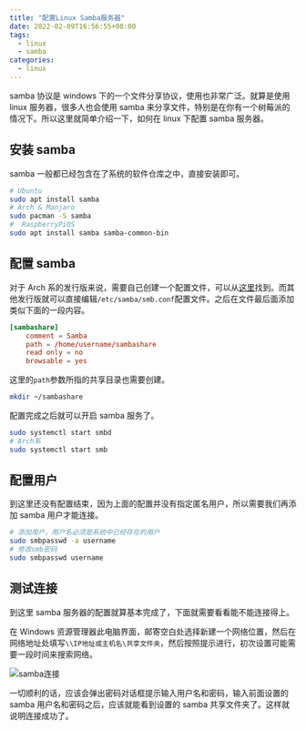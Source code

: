 ```yaml
---
title: "配置Linux Samba服务器"
date: 2022-02-09T16:56:55+08:00
tags:
  - linux
  - samba
categories:
  - linux
---
```


samba 协议是 windows 下的一个文件分享协议，使用也非常广泛。就算是使用 linux 服务器，很多人也会使用 samba 来分享文件，特别是在你有一个树莓派的情况下。所以这里就简单介绍一下，如何在 linux 下配置 samba 服务器。

## 安装 samba

samba 一般都已经包含在了系统的软件仓库之中，直接安装即可。

```sh
# Ubuntu
sudo apt install samba
# Arch & Manjaro
sudo pacman -S samba
#  RaspberryPiOS
sudo apt install samba samba-common-bin
```

## 配置 samba

对于 Arch 系的发行版来说，需要自己创建一个配置文件，可以从[这里](https://git.samba.org/samba.git/?p=samba.git;a=blob_plain;f=examples/smb.conf.default;hb=HEAD)找到。而其他发行版就可以直接编辑`/etc/samba/smb.conf`配置文件。之后在文件最后面添加类似下面的一段内容。

```conf
[sambashare]
    comment = Samba
    path = /home/username/sambashare
    read only = no
    browsable = yes
```

这里的`path`参数所指的共享目录也需要创建。

```sh
mkdir ~/sambashare
```

配置完成之后就可以开启 samba 服务了。

```sh
sudo systemctl start smbd
# Arch系
sudo systemctl start smb
```

## 配置用户

到这里还没有配置结束，因为上面的配置并没有指定匿名用户，所以需要我们再添加 samba 用户才能连接。

```sh
# 添加用户，用户名必须是系统中已经存在的用户
sudo smbpasswd -a username
# 修改smb密码
sudo smbpasswd username
```

## 测试连接

到这里 samba 服务器的配置就算基本完成了，下面就需要看看能不能连接得上。

在 Windows 资源管理器此电脑界面，邮寄空白处选择新建一个网络位置，然后在网络地址处填写`\\IP地址或主机名\共享文件夹`，然后按照提示进行，初次设置可能需要一段时间来搜索网络。

![samba连接](/img/samba连接.png)

一切顺利的话，应该会弹出密码对话框提示输入用户名和密码，输入前面设置的 samba 用户名和密码之后，应该就能看到设置的 samba 共享文件夹了。这样就说明连接成功了。
